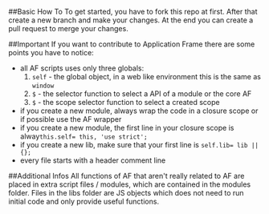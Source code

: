 ##Basic How To
To get started, you have to fork this repo at first. After that create a new branch and make your changes. At the end you can create  a pull request to merge your changes.

##Important
If you want to contribute to Application Frame there are some points you have to notice:
* all AF scripts uses only three globals:
  1. `self` - the global object, in a web like environment this is the same as `window` 
  2. `$` - the selector function to select a API of a module or the core AF
  3. `$` - the scope selector function to select a created scope
* if you create a new module, always wrap the code in a closure scope or if possible use the AF wrapper
* if you create a new module, the first line in your closure scope is alway`this.self= this, 'use strict';`
* if you create a new lib, make sure that your first line is `self.lib= lib || {};`
* every file starts with a header comment line

##Additional Infos
All functions of AF that aren't really related to AF are placed in extra script files / modules, which are contained in the modules folder. Files in the libs folder are JS objects which does not need to run initial code and only provide useful functions.



